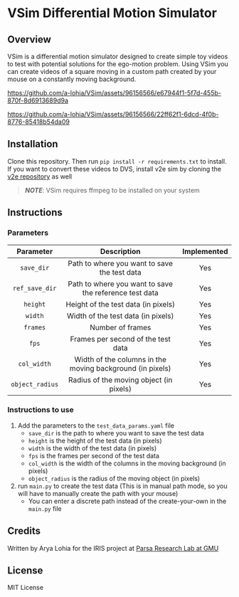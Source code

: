 # VSim Differential Motion Simulator

## Overview

VSim is a differential motion simulator designed to create simple toy videos to 
test with potential solutions for the ego-motion problem. Using VSim you can 
create videos of a square moving in a custom path created by your mouse on a 
constantly moving background.

https://github.com/a-lohia/VSim/assets/96156566/e67944f1-5f7d-455b-870f-8d6913689d9a

https://github.com/a-lohia/VSim/assets/96156566/22ff62f1-6dcd-4f0b-8776-85418b54da09

## Installation

Clone this repository. Then run `pip install -r requirements.txt` to install. 
If you want to convert these videos to DVS, install v2e sim by cloning the 
[v2e repository](https://github.com/SensorsINI/v2e) as well

> **_NOTE_**: VSim requires ffmpeg to be installed on your system

## Instructions

### Parameters 

|    Parameter    |                        Description                        | Implemented |
|:---------------:|:---------------------------------------------------------:|:-----------:|
|   `save_dir`    |       Path to where you want to save the test data        |     Yes     |
| `ref_save_dir`  |  Path to where you want to save the reference test data   |     Yes     |
|    `height`     |            Height of the test data (in pixels)            |     Yes     |
|     `width`     |            Width of the test data (in pixels)             |     Yes     |
|    `frames`     |                     Number of frames                      |     Yes     |
|      `fps`      |            Frames per second of the test data             |     Yes     |
|   `col_width`   | Width of the columns in the moving background (in pixels) |     Yes     |
| `object_radius` |          Radius of the moving object (in pixels)          |     Yes     |

### Instructions to use

1. Add the parameters to the `test_data_params.yaml` file
    - `save_dir` is the path to where you want to save the test data
    - `height` is the height of the test data (in pixels)
    - `width` is the width of the test data (in pixels)
    - `fps` is the frames per second of the test data
    - `col_width` is the width of the columns in the moving background (in pixels)
    - `object_radius` is the radius of the moving object (in pixels)
2. run `main.py` to create the test data (This is in manual path mode, 
so you will have to manually create the path with your mouse)
   - You can enter a discrete path instead of the create-your-own in the `main.py` file

## Credits

Written by Arya Lohia for the IRIS project at [Parsa Research Lab at GMU](https://mason.gmu.edu/~mparsa/)

## License
MIT License
